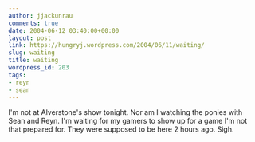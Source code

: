 ```yaml
---
author: jjackunrau
comments: true
date: 2004-06-12 03:40:00+00:00
layout: post
link: https://hungryj.wordpress.com/2004/06/11/waiting/
slug: waiting
title: waiting
wordpress_id: 203
tags:
- reyn
- sean
---
```


I'm not at Alverstone's show tonight.  Nor am I watching the ponies with Sean and Reyn.  I'm waiting for my gamers to show up for a game I'm not that prepared for.  They were supposed to be here 2 hours ago.  Sigh.
